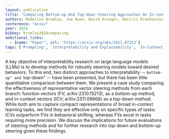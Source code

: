 ```yaml
---
layout: publication
title: 'Comparing Bottom-up And Top-down Steering Approaches On In-context Learning Tasks'
authors: Madeline Brumley, Joe Kwon, David Krueger, Dmitrii Krasheninnikov, Usman Anwar
conference: "Arxiv"
year: 2024
bibkey: brumley2024comparing
additional_links:
  - {name: "Paper", url: 'https://arxiv.org/abs/2411.07213'}
tags: ['Prompting', 'Interpretability and Explainability', 'In-Context Learning', 'Arxiv']
---
```

A key objective of interpretability research on large language models (LLMs)
is to develop methods for robustly steering models toward desired behaviors. To
this end, two distinct approaches to interpretability -- ``bottom-up" and
``top-down" -- have been presented, but there has been little quantitative
comparison between them. We present a case study comparing the effectiveness of
representative vector steering methods from each branch: function vectors (FV;
arXiv:2310.15213), as a bottom-up method, and in-context vectors (ICV;
arXiv:2311.06668) as a top-down method. While both aim to capture compact
representations of broad in-context learning tasks, we find they are effective
only on specific types of tasks: ICVs outperform FVs in behavioral shifting,
whereas FVs excel in tasks requiring more precision. We discuss the
implications for future evaluations of steering methods and for further
research into top-down and bottom-up steering given these findings.
